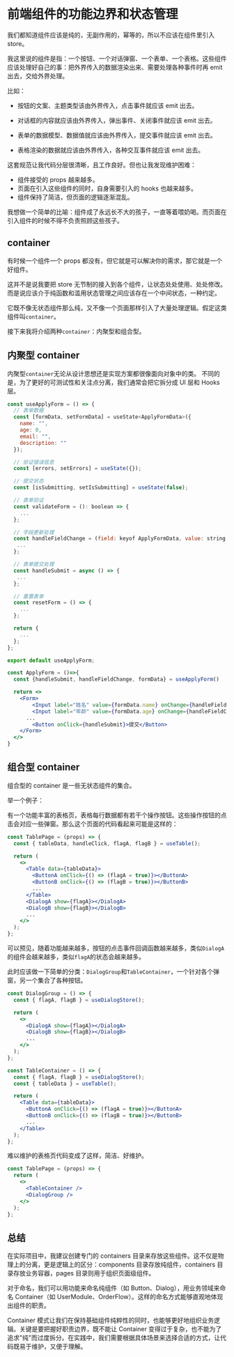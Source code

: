 # 前端组件的功能边界和状态管理

我们都知道组件应该是纯的，无副作用的，幂等的，所以不应该在组件里引入 store。

我这里说的组件是指：一个按钮、一个对话弹窗、一个表单、一个表格。这些组件应该处理好自己的事：把外界传入的数据渲染出来、需要处理各种事件时再 emit 出去，交给外界处理。

比如：

- 按钮的文案、主题类型该由外界传入，点击事件就应该 emit 出去。

- 对话框的内容就应该由外界传入，弹出事件、关闭事件就应该 emit 出去。

- 表单的数据模型、数据值就应该由外界传入，提交事件就应该 emit 出去。

- 表格渲染的数据就应该由外界传入，各种交互事件就应该 emit 出去。

这套规范让我代码分层很清晰，且工作良好。但也让我发现维护困难：

- 组件接受的 props 越来越多。
- 页面在引入这些组件的同时，自身需要引入的 hooks 也越来越多。
- 组件保持了简洁，但页面的逻辑逐渐混乱。

我想做一个简单的比喻：组件成了永远长不大的孩子，一直等着喂奶喝。而页面在引入组件的时候不得不负责照顾这些孩子。

## container

有时候一个组件一个 props 都没有，但它就是可以解决你的需求，那它就是一个好组件。

这并不是说我要把 store 无节制的接入到各个组件，让状态处处使用、处处修改。而是说应该介于纯函数和滥用状态管理之间应该存在一个中间状态，一种约定。

它既不像无状态组件那么纯，又不像一个页面那样引入了大量处理逻辑。假定这类组件叫`container`。

接下来我将介绍两种`container`：内聚型和组合型。

## 内聚型 container

内聚型`container`无论从设计思想还是实现方案都很像面向对象中的类。
不同的是，为了更好的可测试性和关注点分离，我们通常会把它拆分成 UI 层和 Hooks 层。

```jsx
const useApplyForm = () => {
  // 表单数据
  const [formData, setFormData] = useState<ApplyFormData>({
    name: "",
    age: 0,
    email: "",
    description: ""
  });

  // 验证错误信息
  const [errors, setErrors] = useState({});

  // 提交状态
  const [isSubmitting, setIsSubmitting] = useState(false);

  // 表单验证
  const validateForm = (): boolean => {
    ...
  };

  // 字段更新处理
  const handleFieldChange = (field: keyof ApplyFormData, value: string | number) => {
   ...
  };

  // 表单提交处理
  const handleSubmit = async () => {
   ...
  };

  // 重置表单
  const resetForm = () => {
    ...
  };

  return {
    ...
  };
};

export default useApplyForm;

const ApplyForm = ()=>{
  const {handleSubmit, handleFieldChange, formData} = useApplyForm()

  return <>
  	<Form>
  		<Input label="姓名" value={formData.name} onChange={handleFieldChange}></Input>
    	<Input label="年龄" value={formData.age} onChange={handleFieldChange}></Input>
      ...
    	<Button onClick={handleSubmit}>提交</Button>
  	</Form>
  </>
}
```

## 组合型 container

组合型的 container 是一些无状态组件的集合。

举一个例子：

有一个功能丰富的表格页，表格每行数据都有若干个操作按钮。这些操作按钮的点击会对应一些弹窗。那么这个页面的代码看起来可能是这样的：

```jsx
const TablePage = (props) => {
  const { tableData, handleClick, flagA, flagB } = useTable();

  return (
    <>
      <Table data={tableData}>
        <ButtonA onClick={() => (flagA = true)}></ButtonA>
        <ButtonB onClick={() => (flagB = true)}></ButtonB>
        ...
      </Table>
      <DialogA show={flagA}></DialogA>
      <DialogB show={flagB}></DialogB>
      ...
    </>
  );
};
```

可以预见，随着功能越来越多，按钮的点击事件回调函数越来越多，类似`DialogA`的组件会越来越多，类似`flagA`的状态会越来越多。

此时应该做一下简单的分类：`DialogGroup`和`TableContainer`，一个针对各个弹窗，另一个集合了各种按钮。

```jsx
const DialogGroup = () => {
  const { flagA, flagB } = useDialogStore();

  return (
    <>
      <DialogA show={flagA}></DialogA>
      <DialogB show={flagB}></DialogB>
      ...
    </>
  );
};

const TableContainer = () => {
  const { flagA, flagB } = useDialogStore();
  const { tableData } = useTable();

  return (
    <Table data={tableData}>
      <ButtonA onClick={() => (flagA = true)}></ButtonA>
      <ButtonB onClick={() => (flagB = true)}></ButtonB>
      ...
    </Table>
  );
};
```

难以维护的表格页代码变成了这样，简洁、好维护。

```jsx
const TablePage = (props) => {
  return (
    <>
      <TableContainer />
      <DialogGroup />
    </>
  );
};
```

## 总结

在实际项目中，我建议创建专门的 containers 目录来存放这些组件。这不仅是物理上的分离，更是逻辑上的区分：components 目录存放纯组件，containers 目录存放业务容器，pages 目录则用于组织页面级组件。

对于命名，我们可以用功能来命名纯组件（如 Button、Dialog），用业务领域来命名 Container（如 UserModule、OrderFlow）。这样的命名方式能够直观地体现出组件的职责。

Container 模式让我们在保持基础组件纯粹性的同时，也能够更好地组织业务逻辑。关键是要把握好职责边界，既不能让 Container 变得过于复杂，也不能为了追求"纯"而过度拆分。在实践中，我们需要根据具体场景来选择合适的方式，让代码既易于维护，又便于理解。